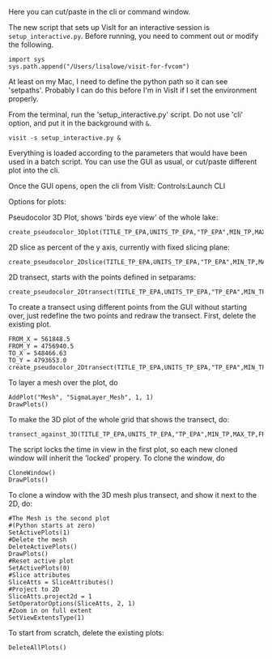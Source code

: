 Here you can cut/paste in the cli or command window.

The new script that sets up VisIt for an interactive session is `setup_interactive.py`.  Before running, you need to comment out or modify the following.  
```
import sys
sys.path.append("/Users/lisalowe/visit-for-fvcom")
```
At least on my Mac, I need to define the python path so it can see 'setpaths'.  Probably I can do this before I'm in VisIt if I set the environment properly.   

From the terminal, run the 'setup_interactive.py' script.  Do not use 'cli' option, and put it in the background with `&`.
```
visit -s setup_interactive.py &
```

Everything is loaded according to the parameters that would have been used in a batch script.  You can use the GUI as usual, or cut/paste different plot into the cli.

Once the GUI opens, open the cli from VisIt:  Controls:Launch CLI

Options for plots:

Pseudocolor 3D Plot, shows 'birds eye view' of the whole lake:
```
create_pseudocolor_3Dplot(TITLE_TP_EPA,UNITS_TP_EPA,"TP_EPA",MIN_TP,MAX_TP)
```

2D slice as percent of the y axis, currently with fixed slicing plane:
```
create_pseudocolor_2Dslice(TITLE_TP_EPA,UNITS_TP_EPA,"TP_EPA",MIN_TP,MAX_TP)
```

2D transect, starts with the points defined in setparams:
```
create_pseudocolor_2Dtransect(TITLE_TP_EPA,UNITS_TP_EPA,"TP_EPA",MIN_TP,MAX_TP,FROM_X,FROM_Y,TO_X,TO_Y)
```

To create a transect using different points from the GUI without starting over, just redefine the two points and redraw the transect.  First, delete the existing plot.
```
FROM_X = 561848.5
FROM_Y = 4756940.5
TO_X = 548466.63
TO_Y = 4793653.0
create_pseudocolor_2Dtransect(TITLE_TP_EPA,UNITS_TP_EPA,"TP_EPA",MIN_TP,MAX_TP,FROM_X,FROM_Y,TO_X,TO_Y)
```

To layer a mesh over the plot, do
```
AddPlot("Mesh", "SigmaLayer_Mesh", 1, 1)
DrawPlots()
```

To make the 3D plot of the whole grid that shows the transect, do:
```
transect_against_3D(TITLE_TP_EPA,UNITS_TP_EPA,"TP_EPA",MIN_TP,MAX_TP,FROM_X,FROM_Y,TO_X,TO_Y)
```

The script locks the time in view in the first plot, so each new cloned window will inherit the 'locked' propery.  To clone the window, do
```
CloneWindow()
DrawPlots()
```

To clone a window with the 3D mesh plus transect, and show it next to the 2D, do:
```
#The Mesh is the second plot
#(Python starts at zero)
SetActivePlots(1)
#Delete the mesh
DeleteActivePlots()
DrawPlots()
#Reset active plot
SetActivePlots(0)
#Slice attributes
SliceAtts = SliceAttributes()
#Project to 2D
SliceAtts.project2d = 1
SetOperatorOptions(SliceAtts, 2, 1)
#Zoom in on full extent
SetViewExtentsType(1)
```


To start from scratch, delete the existing plots:
```
DeleteAllPlots()
```
